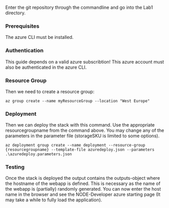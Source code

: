 Enter the git repository through the commandline and go into the Lab1 directory.

### Prerequisites

The azure CLI must be installed.

### Authentication

This guide depends on a valid azure subscribtion! This azure account must also be authenticated in the azure CLI. 

### Resource Group

Then we need to create a resource group:

```
az group create --name myResourceGroup --location "West Europe"
```

### Deployment

Then we can deploy the stack with this command. Use the appropriate resourcegroupname from the command above. You may change any of the parameters in the parameter file (storageSKU is limited to some options).

```
az deployment group create --name deployment --resource-group {resourcegroupname} --template-file azuredeploy.json --parameters .\azuredeploy.parameters.json
```

### Testing

Once the stack is deployed the output contains the outputs-object where the hostname of the webapp is defined. This is necessary as the name of the webapp is (partially) randomly generated. You can now enter the host name in the browser and see the NODE-Developer azure starting page (It may take a while to fully load the application).